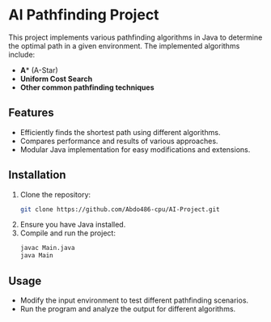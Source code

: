# AI Pathfinding Project

This project implements various pathfinding algorithms in Java to determine the optimal path in a given environment. The implemented algorithms include:

- **A*** (A-Star)
- **Uniform Cost Search**
- **Other common pathfinding techniques**

## Features
- Efficiently finds the shortest path using different algorithms.
- Compares performance and results of various approaches.
- Modular Java implementation for easy modifications and extensions.

## Installation
1. Clone the repository:
   ```bash
   git clone https://github.com/Abdo486-cpu/AI-Project.git
   ```
2. Ensure you have Java installed.
3. Compile and run the project:
   ```bash
   javac Main.java
   java Main
   ```

## Usage
- Modify the input environment to test different pathfinding scenarios.
- Run the program and analyze the output for different algorithms.

